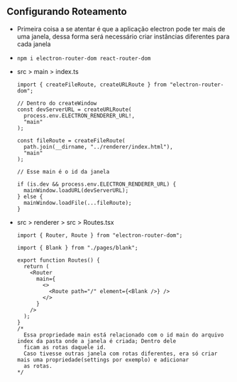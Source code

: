 ## Configurando Roteamento

- Primeira coisa a se atentar é que a aplicação electron pode ter mais de uma janela, dessa forma será necessário criar
  instâncias diferentes para cada janela
- `npm i electron-router-dom react-router-dom`
- src > main > index.ts

  ```tsx
  import { createFileRoute, createURLRoute } from "electron-router-dom";

  // Dentro do createWindow
  const devServerURL = createURLRoute(
    process.env.ELECTRON_RENDERER_URL!,
    "main"
  );

  const fileRoute = createFileRoute(
    path.join(__dirname, "../renderer/index.html"),
    "main"
  );

  // Esse main é o id da janela

  if (is.dev && process.env.ELECTRON_RENDERER_URL) {
    mainWindow.loadURL(devServerURL);
  } else {
    mainWindow.loadFile(...fileRoute);
  }
  ```

- src > renderer > src > Routes.tsx

  ```tsx
  import { Router, Route } from "electron-router-dom";

  import { Blank } from "./pages/blank";

  export function Routes() {
    return (
      <Router
        main={
          <>
            <Route path="/" element={<Blank />} />
          </>
        }
      />
    );
  }
  /*
    Essa propriedade main está relacionado com o id main do arquivo index da pasta onde a janela é criada; Dentro dele
    ficam as rotas daquele id.
    Caso tivesse outras janela com rotas diferentes, era só criar mais uma propriedade(settings por exemplo) e adicionar
    as rotas.
  */
  ```
